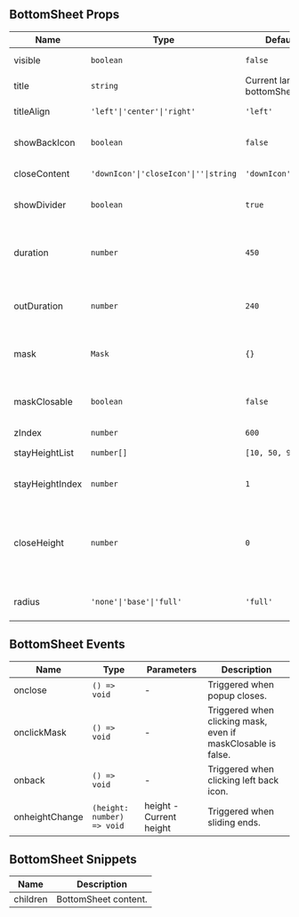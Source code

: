 ## BottomSheet Props

| Name            | Type                                  | Default                        | Required | Description                                                                    |
| --------------- | ------------------------------------- | ------------------------------ | -------- | ------------------------------------------------------------------------------ |
| visible         | `boolean`                             | `false`                        | N        | Whether to display.                                                            |
| title           | `string`                              | Current lang bottomSheet.title | N        | Title.                                                                         |
| titleAlign      | `'left'\|'center'\|'right'`           | `'left'`                       | N        | Title alignment.                                                               |
| showBackIcon    | `boolean`                             | `false`                        | N        | Whether to show back icon.                                                     |
| closeContent    | `'downIcon'\|'closeIcon'\|''\|string` | `'downIcon'`                   | N        | Close area content.                                                            |
| showDivider     | `boolean`                             | `true`                         | N        | Whether to show divider.                                                       |
| duration        | `number`                              | `450`                          | N        | Transition animation appear time, unit: ms.                                    |
| outDuration     | `number`                              | `240`                          | N        | Transition animation exit time, unit: ms.                                      |
| mask            | `Mask`                                | `{}`                           | N        | Mask parameters [Mask Props](https://stdf.design/#/components?nav=mask&tab=1). |
| maskClosable    | `boolean`                             | `false`                        | N        | Whether to close when clicking mask.                                           |
| zIndex          | `number`                              | `600`                          | N        | z-index.                                                                       |
| stayHeightList  | `number[]`                            | `[10, 50, 90]`                 | N        | Fixed height list.                                                             |
| stayHeightIndex | `number`                              | `1`                            | N        | Initial fixed height index.                                                    |
| closeHeight     | `number`                              | `0`                            | N        | Auto close when position is lower than this height after sliding ends.         |
| radius          | `'none'\|'base'\|'full'`              | `'full'`                       | N        | Border radius style.                                                           |

## BottomSheet Events

| Name           | Type                       | Parameters              | Description                                                  |
| -------------- | -------------------------- | ----------------------- | ------------------------------------------------------------ |
| onclose        | `() => void`               | -                       | Triggered when popup closes.                                 |
| onclickMask    | `() => void`               | -                       | Triggered when clicking mask, even if maskClosable is false. |
| onback         | `() => void`               | -                       | Triggered when clicking left back icon.                      |
| onheightChange | `(height: number) => void` | height - Current height | Triggered when sliding ends.                                 |

## BottomSheet Snippets

| Name     | Description          |
| -------- | -------------------- |
| children | BottomSheet content. |
